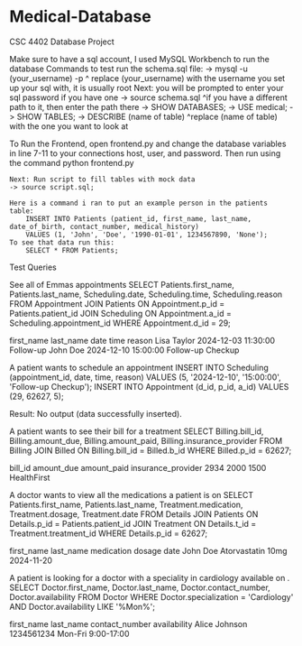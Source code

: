 # Medical-Database
CSC 4402 Database Project

Make sure to have a sql account, I used MySQL Workbench to run the database
Commands to test run the schema.sql file:
    -> mysql -u (your_username) -p
        ^ replace (your_username) with the username you set up your sql with, it is usually root
    Next: you will be prompted to enter your sql password if you have one
    -> source schema.sql
        ^if you have a different path to it, then enter the path there
    -> SHOW DATABASES;
    -> USE medical;
    -> SHOW TABLES;
    -> DESCRIBE (name of table)
        ^replace (name of table) with the one you want to look at


To Run the Frontend, open frontend.py and change the database variables in line 7-11 to your connections host, user, and password.
Then run using the command python frontend.py

    Next: Run script to fill tables with mock data
    -> source script.sql;
    
    Here is a command i ran to put an example person in the patients table:
        INSERT INTO Patients (patient_id, first_name, last_name, date_of_birth, contact_number, medical_history)
        VALUES (1, 'John', 'Doe', '1990-01-01', 1234567890, 'None');
    To see that data run this:
        SELECT * FROM Patients;


Test Queries


See all of Emmas appointments
SELECT Patients.first_name, Patients.last_name, Scheduling.date, Scheduling.time, Scheduling.reason
FROM Appointment
JOIN Patients ON Appointment.p_id = Patients.patient_id
JOIN Scheduling ON Appointment.a_id = Scheduling.appointment_id
WHERE Appointment.d_id = 29;


first_name  last_name date  time  reason
Lisa  Taylor  2024-12-03  11:30:00  Follow-up
John  Doe 2024-12-10  15:00:00  Follow-up Checkup


A patient wants to schedule an appointment
		INSERT INTO Scheduling (appointment_id, date, time, reason)
VALUES (5, '2024-12-10', '15:00:00', 'Follow-up Checkup');
INSERT INTO Appointment (d_id, p_id, a_id)
VALUES (29, 62627, 5);


Result: No output (data successfully inserted).


A patient wants to see their bill for a treatment
SELECT Billing.bill_id, Billing.amount_due, Billing.amount_paid, Billing.insurance_provider
FROM Billing
JOIN Billed ON Billing.bill_id = Billed.b_id
WHERE Billed.p_id = 62627;


bill_id amount_due  amount_paid insurance_provider
2934  2000  1500  HealthFirst


A doctor wants to view all the medications a patient is on
SELECT Patients.first_name, Patients.last_name, Treatment.medication, Treatment.dosage, Treatment.date
FROM Details
JOIN Patients ON Details.p_id = Patients.patient_id
JOIN Treatment ON Details.t_id = Treatment.treatment_id
WHERE Details.p_id = 62627;


first_name  last_name medication  dosage  date
John  Doe Atorvastatin  10mg  2024-11-20


A patient is looking for a doctor with a speciality in cardiology available on .
SELECT Doctor.first_name, Doctor.last_name, Doctor.contact_number, Doctor.availability
FROM Doctor
WHERE Doctor.specialization = 'Cardiology' AND Doctor.availability LIKE '%Mon%';


first_name  last_name contact_number  availability
Alice Johnson 1234561234  Mon-Fri 9:00-17:00


